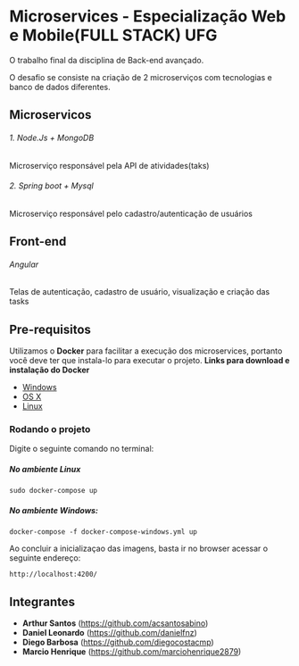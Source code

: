 # Microservices - Especialização Web e Mobile(FULL STACK) UFG 

O trabalho final da disciplina de Back-end avançado.

O desafio se consiste na criação de 2 microserviços com tecnologias e banco de dados diferentes.

## Microservicos
###### 1. Node.Js + MongoDB
Microserviço responsável pela API de atividades(taks) 

###### 2. Spring boot + Mysql
Microserviço responsável pelo cadastro/autenticação de usuários

## Front-end
###### Angular
Telas de autenticação, cadastro de usuário, visualização e criação das tasks

## Pre-requisitos
Utilizamos o **Docker** para facilitar a execução dos microservices, portanto você deve ter que instala-lo para executar o projeto.
**Links para download e instalação do Docker**

* [Windows](https://docs.docker.com/windows/started)
* [OS X](https://docs.docker.com/mac/started/)
* [Linux](https://docs.docker.com/linux/started/)

### Rodando o projeto
Digite o seguinte comando no terminal:
##### No ambiente Linux
`sudo docker-compose up`

##### No ambiente Windows:
`docker-compose -f docker-compose-windows.yml up`

Ao concluir a inicializaçao das imagens, basta ir no browser acessar o seguinte endereço:
```shell
http://localhost:4200/
```



## Integrantes
* **Arthur Santos**  (https://github.com/acsantosabino)
* **Daniel Leonardo**  (https://github.com/danielfnz)
*  **Diego Barbosa**  (https://github.com/diegocostacmp)
*  **Marcio Henrique**  (https://github.com/marciohenrique2879)

